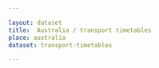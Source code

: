 ```yaml
---

layout: dataset
title:  Australia / transport timetables
place: australia
dataset: transport-timetables

---
```

